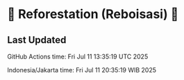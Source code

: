 
# 🌳 Reforestation (Reboisasi) 🌲

## Last Updated

GitHub Actions time: Fri Jul 11 13:35:19 UTC 2025

Indonesia/Jakarta time: Fri Jul 11 20:35:19 WIB 2025
